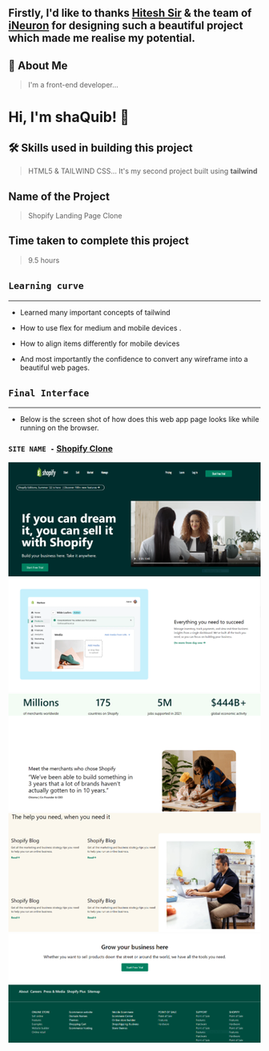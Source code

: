 ## Firstly, I'd like to thanks [Hitesh Sir](https://twitter.com/Hiteshdotcom) & the team of [iNeuron](https://ineuron.ai) for designing such a beautiful project which made me realise my potential.

## 🚀 About Me
>I'm a front-end developer...


# Hi, I'm shaQuib! 👋

## 🛠 Skills used in building this project
>HTML5 & TAILWIND CSS...
> It's my second project built using **tailwind**

## Name of the Project

 > Shopify Landing Page Clone
 
## Time taken to complete this project
> 9.5 hours

## `Learning curve`
***
- Learned many important concepts of tailwind

- How to use flex for medium and mobile devices .

 - How to align items differently for mobile devices

 - And most importantly the confidence to convert any wireframe into a beautiful web pages.

## `Final Interface`

*** 
- Below is the screen shot of how does this web app page looks like while running on the browser.

### `SITE NAME -` [Shopify Clone](https://shopify-ui-clone.netlify.app/)


![localimages](./thumbnails/shopify-t-1.PNG)
![localimages](./thumbnails/shopify-t-2.PNG)
![localimages](./thumbnails/shopify-t-3.PNG)
![localimages](./thumbnails/shopify-t-4.PNG)
![localimages](./thumbnails/shopify-t-5.PNG)





